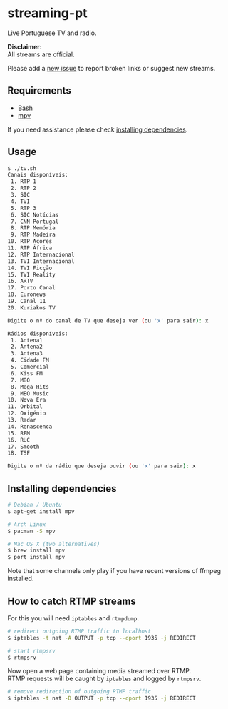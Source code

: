 streaming-pt
============

Live Portuguese TV and radio.  

**Disclaimer:**  
All streams are official.

Please add a [new issue](https://github.com/marmelo/streaming-pt/issues) to report broken links or suggest new streams.


Requirements
-----

- [Bash](https://www.gnu.org/software/bash/)
- [mpv](https://mpv.io/)

If you need assistance please check [installing dependencies](#installing-dependencies).


Usage
-----

```bash
$ ./tv.sh 
Canais disponíveis:
 1. RTP 1
 2. RTP 2
 3. SIC
 4. TVI
 5. RTP 3
 6. SIC Notícias
 7. CNN Portugal
 8. RTP Memória
 9. RTP Madeira
10. RTP Açores
11. RTP África
12. RTP Internacional
13. TVI Internacional
14. TVI Ficção
15. TVI Reality
16. ARTV
17. Porto Canal
18. Euronews
19. Canal 11
20. Kuriakos TV

Digite o nº do canal de TV que deseja ver (ou 'x' para sair): x
```

```bash
Rádios disponíveis:
 1. Antena1
 2. Antena2
 3. Antena3
 4. Cidade FM
 5. Comercial
 6. Kiss FM
 7. M80
 8. Mega Hits
 9. MEO Music
10. Nova Era
11. Orbital
12. Oxigénio
13. Radar
14. Renascenca
15. RFM
16. RUC
17. Smooth
18. TSF

Digite o nº da rádio que deseja ouvir (ou 'x' para sair): x
```


Installing dependencies
-----

```bash
# Debian / Ubuntu
$ apt-get install mpv
```

```bash
# Arch Linux
$ pacman -S mpv
```

```bash
# Mac OS X (two alternatives)
$ brew install mpv
$ port install mpv
```

Note that some channels only play if you have recent versions of ffmpeg installed.

How to catch RTMP streams
-----

For this you will need `iptables` and `rtmpdump`.

```bash
# redirect outgoing RTMP traffic to localhost
$ iptables -t nat -A OUTPUT -p tcp --dport 1935 -j REDIRECT
```

```bash
# start rtmpsrv
$ rtmpsrv
```

Now open a web page containing media streamed over RTMP.  
RTMP requests will be caught by `iptables` and logged by `rtmpsrv`.

```bash
# remove redirection of outgoing RTMP traffic
$ iptables -t nat -D OUTPUT -p tcp --dport 1935 -j REDIRECT
```
